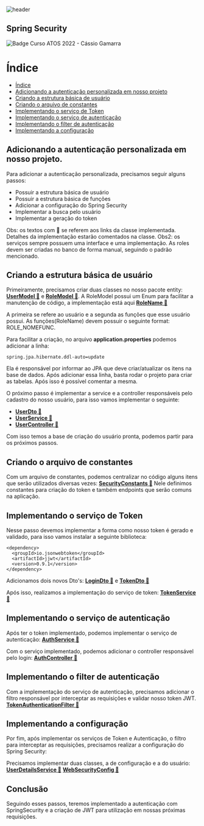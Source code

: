 ![header](https://user-images.githubusercontent.com/116769226/202857262-256420a0-1ec0-4fa7-8962-f1ffac12cc3b.png)
## Spring Security
![Badge Curso ATOS 2022 - Cássio Gamarra](https://img.shields.io/badge/Curso%20ATOS%202022-C%C3%A1ssio%20Gamarra-blue)

# Índice 

* [Índice](#índice)
* [Adicionando a autenticação personalizada em nosso projeto](#adicionando-a-autenticação-personalizada-em-nosso-projeto)
* [Criando a estrutura básica de usuário](#criando-a-estrutura-básica-de-usuário)
* [Criando o arquivo de constantes](#criando-o-arquivo-de-constantes)
* [Implementando o serviço de Token](#implementando-o-serviço-de-token)
* [Implementando o serviço de autenticação](#implementando-o-serviço-de-autenticação)
* [Implementando o filter de autenticação](#implementando-o-filter-de-autenticação)
* [Implementando a configuração](#implementando-a-configuração)

## Adicionando a autenticação personalizada em nosso projeto.
Para adicionar a autenticação personalizada, precisamos seguir alguns passos:
- Possuir a estrutura básica de usuário
- Possuir a estrutura básica de funções
- Adicionar a configuração do Spring Security
- Implementar a busca pelo usuário 
- Implementar a geração do token

Obs: os textos com 🔗 se referem aos links da classe implementada. Detalhes da implementação estarão comentados na classe.
Obs2: os serviços sempre possuem uma interface e uma implementação. As roles devem ser criadas no banco de forma manual, seguindo o padrão mencionado.

## Criando a estrutura básica de usuário 

Primeiramente, precisamos criar duas classes no nosso pacote entity: [**UserModel 🔗**](https://github.com/cassiogamarra-ufn/spring-security/blob/main/bookstore/src/main/java/atos/academiajava/bookstore/entity/UserModel.java) e [**RoleModel 🔗**](https://github.com/cassiogamarra-ufn/spring-security/blob/main/bookstore/src/main/java/atos/academiajava/bookstore/entity/RoleModel.java). A RoleModel possui um Enum para facilitar a manutenção de código, a implementação está aqui [**RoleName 🔗**](https://github.com/cassiogamarra-ufn/spring-security/blob/main/bookstore/src/main/java/atos/academiajava/bookstore/enums/RoleName.java)

A primeira se refere ao usuário e a segunda as funções que esse usuário possui. As funções(RoleName) devem possuir o seguinte format: ROLE_NOMEFUNC.

Para facilitar a criação, no arquivo **application.properties** podemos adicionar a linha:
```
spring.jpa.hibernate.ddl-auto=update
```
Ela é responsável por informar ao JPA que deve criar/atualizar os itens na base de dados. Após adicionar essa linha, basta rodar o projeto para criar as tabelas. Após isso é possível comentar a mesma.

O próximo passo é implementar a service e a controller responsáveis pelo cadastro do nosso usuário, para isso vamos implementar o seguinte:
- [**UserDto 🔗**](https://github.com/cassiogamarra-ufn/spring-security/blob/main/bookstore/src/main/java/atos/academiajava/bookstore/dto/UserDto.java)
- [**UserService 🔗**](https://github.com/cassiogamarra-ufn/spring-security/tree/main/bookstore/src/main/java/atos/academiajava/bookstore/service/user)
- [**UserController 🔗**](https://github.com/cassiogamarra-ufn/spring-security/blob/main/bookstore/src/main/java/atos/academiajava/bookstore/controller/UserController.java)

Com isso temos a base de criação do usuário pronta, podemos partir para os próximos passos.

## Criando o arquivo de constantes
Com um arquivo de constantes, podemos centralizar no código alguns itens que serão utilizados diversas vezes: [**SecurityConstants 🔗**](https://github.com/cassiogamarra-ufn/spring-security/blob/main/bookstore/src/main/java/atos/academiajava/bookstore/common/SecurityConstants.java)
Nele definimos constantes para criação do token e também endpoints que serão comuns na aplicação.

## Implementando o serviço de Token
Nesse passo devemos implementar a forma como nosso token é gerado e validado, para isso vamos instalar a seguinte biblioteca:

```
<dependency>
  <groupId>io.jsonwebtoken</groupId>
  <artifactId>jjwt</artifactId>
  <version>0.9.1</version>
</dependency>
```
Adicionamos dois novos Dto's: [**LoginDto 🔗**](https://github.com/cassiogamarra-ufn/spring-security/blob/main/bookstore/src/main/java/atos/academiajava/bookstore/dto/LoginDto.java) e [**TokenDto 🔗**](https://github.com/cassiogamarra-ufn/spring-security/blob/main/bookstore/src/main/java/atos/academiajava/bookstore/dto/TokenDto.java)

Após isso, realizamos a implementação do serviço de token: [**TokenService 🔗**](https://github.com/cassiogamarra-ufn/spring-security/tree/main/bookstore/src/main/java/atos/academiajava/bookstore/service/token) 

## Implementando o serviço de autenticação
Após ter o token implementado, podemos implementar o serviço de autenticação: [**AuthService 🔗**](https://github.com/cassiogamarra-ufn/spring-security/tree/main/bookstore/src/main/java/atos/academiajava/bookstore/service/auth)

Com o serviço implementado, podemos adicionar o controller responsável pelo login: [**AuthController 🔗**](https://github.com/cassiogamarra-ufn/spring-security/blob/main/bookstore/src/main/java/atos/academiajava/bookstore/controller/AuthController.java)

## Implementando o filter de autenticação
Com a implementação do serviço de autenticação, precisamos adicionar o filtro responsável por interceptar as requisições e validar nosso token JWT.
[**TokenAuthenticationFilter 🔗**](https://github.com/cassiogamarra-ufn/spring-security/blob/main/bookstore/src/main/java/atos/academiajava/bookstore/filter/TokenAuthenticationFilter.java)

## Implementando a configuração
Por fim, após implementar os serviços de Token e Autenticação, o filtro para interceptar as requisições, precisamos realizar a configuração do Spring Security:

Precisamos implementar duas classes, a de configuração e a do usuário: 
[**UserDetailsService 🔗**](https://github.com/cassiogamarra-ufn/spring-security/blob/main/bookstore/src/main/java/atos/academiajava/bookstore/config/security/UserDetailServiceImpl.java)
[**WebSecurityConfig 🔗**](https://github.com/cassiogamarra-ufn/spring-security/blob/main/bookstore/src/main/java/atos/academiajava/bookstore/config/security/WebSecurityConfig.java)

## Conclusão
Seguindo esses passos, teremos implementado a autenticação com SpringSecurity e a criação de JWT para utilização em nossas próximas requisições.

